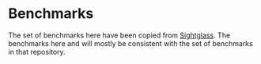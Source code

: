 # Benchmarks

The set of benchmarks here have been copied from [Sightglass](https://github.com/bytecodealliance/sightglass/benchmarks). The benchmarks here and will mostly be consistent with the set of benchmarks in that repository.